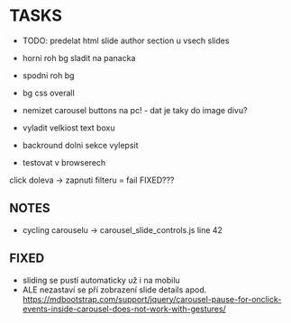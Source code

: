 # TASKS

- TODO: predelat html slide author section u vsech slides
- horni roh bg sladit na panacka
- spodni roh bg
- bg css overall
- nemizet carousel buttons na pc! - dat je taky do image divu?

- vyladit velkiost text boxu
- backround dolni sekce vylepsit

- testovat v browserech

 click doleva -> zapnuti filteru = fail FIXED???

## NOTES

- cycling carouselu -> carousel_slide_controls.js line 42

## FIXED

- sliding se pustí automaticky už i na mobilu
- ALE nezastaví se pří zobrazení slide details apod.
<https://mdbootstrap.com/support/jquery/carousel-pause-for-onclick-events-inside-carousel-does-not-work-with-gestures/>

